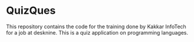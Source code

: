 # QuizQues
This repository contains the code for the training done by Kakkar InfoTech for a job at desknine. This is a quiz application on programming languages. 
